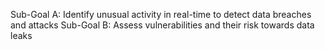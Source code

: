 Sub-Goal A: Identify unusual activity in real-time to detect data breaches and attacks
Sub-Goal B: Assess vulnerabilities and their risk towards data leaks
